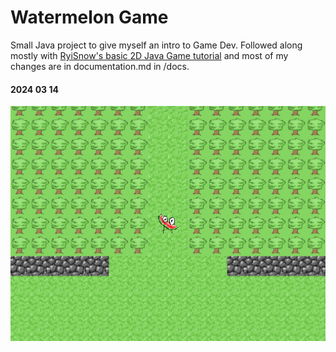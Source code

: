 # Watermelon Game

Small Java project to give myself an intro to Game Dev. Followed along mostly with [RyiSnow's basic 2D Java Game tutorial](https://youtube.com/playlist?list=PL_QPQmz5C6WUF-pOQDsbsKbaBZqXj4qSq&si=SIBaFGlA1kHp2_1q) and most of my changes are in documentation.md in /docs.

#### 2024 03 14
![in-game screenshot](./pictures/screenshots/screenshot01.PNG "In-Game Screenshot!")